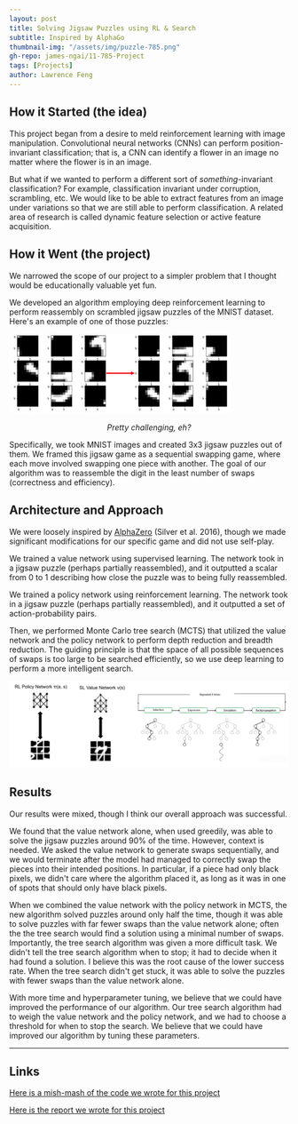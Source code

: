 ```yaml
---
layout: post
title: Solving Jigsaw Puzzles using RL & Search
subtitle: Inspired by AlphaGo
thumbnail-img: "/assets/img/puzzle-785.png"
gh-repo: james-ngai/11-785-Project
tags: [Projects]
author: Lawrence Feng
---
```


## How it Started (the idea)

This project began from a desire to meld reinforcement learning with image manipulation. Convolutional neural networks (CNNs) can perform position-invariant classification; that is, a CNN can identify a flower in an image no matter where the flower is in an image.

But what if we wanted to perform a different sort of *something*-invariant classification? For example, classification invariant under corruption, scrambling, etc. We would like to be able to extract features from an image under variations so that we are still able to perform classification. A related area of research is called dynamic feature selection or active feature acquisition.

## How it Went (the project)

We narrowed the scope of our project to a simpler problem that I thought would be educationally valuable yet fun.

We developed an algorithm employing deep reinforcement learning to perform reassembly on scrambled jigsaw puzzles of the MNIST dataset. Here's an example of one of those puzzles:

<img src="/assets/img/puzzle-785.png" alt="example puzzle" width="400" class="center"/>
<p style="text-align: center;"><em>Pretty challenging, eh?</em></p>

Specifically, we took MNIST images and created 3x3 jigsaw puzzles out of them. We framed this jigsaw game as a sequential swapping game, where each move involved swapping one piece with another. The goal of our algorithm was to reassemble the digit in the least number of swaps (correctness and efficiency).

## Architecture and Approach

We were loosely inspired by [AlphaZero](https://rdcu.be/dEhq4) (Silver et al. 2016), though we made significant modifications for our specific game and did not use self-play.

We trained a value network using supervised learning. The network took in a jigsaw puzzle (perhaps partially reassembled), and it outputted a scalar from 0 to 1 describing how close the puzzle was to being fully reassembled.

We trained a policy network using reinforcement learning. The network took in a jigsaw puzzle (perhaps partially reassembled), and it outputted a set of action-probability pairs.

Then, we performed Monte Carlo tree search (MCTS) that utilized the value network and the policy network to perform depth reduction and breadth reduction. The guiding principle is that the space of all possible sequences of swaps is too large to be searched efficiently, so we use deep learning to perform a more intelligent search.

![Architecture](/assets/img/jigsaw-architecture.png)

## Results

Our results were mixed, though I think our overall approach was successful. 

We found that the value network alone, when used greedily, was able to solve the jigsaw puzzles around 90% of the time. However, context is needed. We asked the value network to generate swaps sequentially, and we would terminate after the model had managed to correctly swap the pieces into their intended positions. In particular, if a piece had only black pixels, we didn't care where the algorithm placed it, as long as it was in one of spots that should only have black pixels. 

When we combined the value network with the policy network in MCTS, the new algorithm solved puzzles around only half the time, though it was able to solve puzzles with far fewer swaps than the value network alone; often the the tree search would find a solution using a minimal number of swaps. Importantly, the tree search algorithm was given a more difficult task. We didn't tell the tree search algorithm when to stop; it had to decide when it had found a solution. I believe this was the root cause of the lower success rate. When the tree search didn't get stuck, it was able to solve the puzzles with fewer swaps than the value network alone.

With more time and hyperparameter tuning, we believe that we could have improved the performance of our algorithm. Our tree search algorithm had to weigh the value network and the policy network, and we had to choose a threshold for when to stop the search. We believe that we could have improved our algorithm by tuning these parameters.

---

## Links

[Here is a mish-mash of the code we wrote for this project](https://github.com/james-ngai/11-785-Project)

[Here is the report we wrote for this project](/assets/pdf/Final_Report.pdf)